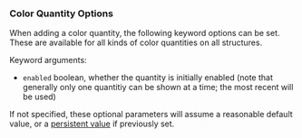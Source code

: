 
### Color Quantity Options
    
When adding a color quantity, the following keyword options can be set. These are available for all kinds of color quantities on all structures.
    
Keyword arguments:

  - `enabled` boolean, whether the quantity is initially enabled (note that generally only one quantitiy can be shown at a time; the most recent will be used)

If not specified, these optional parameters will assume a reasonable default value, or a [persistent value](../../../basics/parameters/#persistent-values) if previously set.
